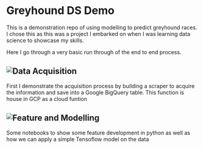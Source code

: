 # Greyhound DS Demo
 
 This is a demonstration repo of using modelling to predict greyhound races.  I chose this as this was a project I embarked on when I was learning data science to showcase my skills.
 
 Here I go through a very basic run through of the end to end process.
 
 
 ## ![Data Acquisition](https://github.com/daniel-thinking-face/Greyhound-DS-Demo/tree/main/Webscraper%20Cloud%20Build)
 
 
 First I demonstrate the acquisition process by building a scraper to acquire the information and save into a Google BigQuery table.  This function is house in GCP as a cloud funtion
 
 ## ![Feature and Modelling](https://github.com/daniel-thinking-face/Greyhound-DS-Demo/tree/main/Feature%20and%20Modelling%20Notebooks)
 
 Some notebooks to show some feature development in python as well as how we can apply a simple Tensoflow model on the data
